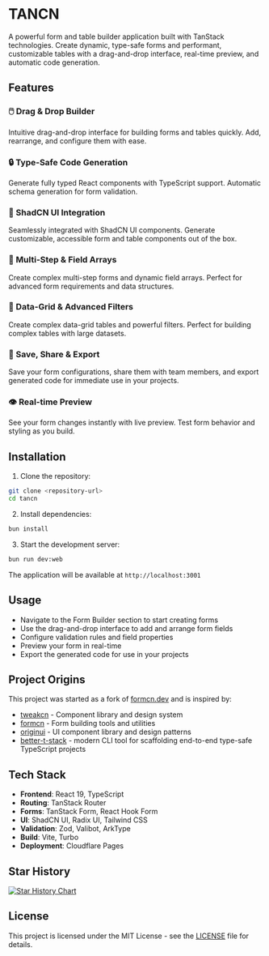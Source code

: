 # TANCN

A powerful form and table builder application built with TanStack technologies. Create dynamic, type-safe forms and performant, customizable tables with a drag-and-drop interface, real-time preview, and automatic code generation.

## Features

### 🖱️ Drag & Drop Builder
Intuitive drag-and-drop interface for building forms and tables quickly. Add, rearrange, and configure them with ease.

### 🔒 Type-Safe Code Generation
Generate fully typed React components with TypeScript support. Automatic schema generation for form validation.

### 🎨 ShadCN UI Integration
Seamlessly integrated with ShadCN UI components. Generate customizable, accessible form and table components out of the box.

### 📑 Multi-Step & Field Arrays
Create complex multi-step forms and dynamic field arrays. Perfect for advanced form requirements and data structures.

### 📑 Data-Grid & Advanced Filters
Create complex data-grid tables and powerful filters. Perfect for building complex tables with large datasets.


### 💾 Save, Share & Export
Save your form configurations, share them with team members, and export generated code for immediate use in your projects.

### 👁️ Real-time Preview
See your form changes instantly with live preview. Test form behavior and styling as you build.

## Installation

1. Clone the repository:
```bash
git clone <repository-url>
cd tancn
```

2. Install dependencies:
```bash
bun install
```

3. Start the development server:
```bash
bun run dev:web
```

The application will be available at `http://localhost:3001`

## Usage

- Navigate to the Form Builder section to start creating forms
- Use the drag-and-drop interface to add and arrange form fields
- Configure validation rules and field properties
- Preview your form in real-time
- Export the generated code for use in your projects

## Project Origins

This project was started as a fork of [formcn.dev](https://formcn.dev) and is inspired by:
- [tweakcn](https://tweakcn.com/) - Component library and design system
- [formcn](https://formcn.dev) - Form building tools and utilities
- [originui](https://originui.com) - UI component library and design patterns
- [better-t-stack](https://better-t-stack.dev/) - modern CLI tool for scaffolding end-to-end type-safe TypeScript projects

## Tech Stack

- **Frontend**: React 19, TypeScript
- **Routing**: TanStack Router
- **Forms**: TanStack Form, React Hook Form
- **UI**: ShadCN UI, Radix UI, Tailwind CSS
- **Validation**: Zod, Valibot, ArkType
- **Build**: Vite, Turbo
- **Deployment**: Cloudflare Pages

## Star History

<a href="https://www.star-history.com/#Vijayabaskar56/tancn&type=date&legend=top-left">
 <picture>
   <source media="(prefers-color-scheme: dark)" srcset="https://api.star-history.com/svg?repos=Vijayabaskar56/tancn&type=date&theme=dark&legend=top-left" />
   <source media="(prefers-color-scheme: light)" srcset="https://api.star-history.com/svg?repos=Vijayabaskar56/tancn&type=date&legend=top-left" />
   <img alt="Star History Chart" src="https://api.star-history.com/svg?repos=Vijayabaskar56/tancn&type=date&legend=top-left" />
 </picture>
</a>

## License

This project is licensed under the MIT License - see the [LICENSE](LICENSE) file for details.
